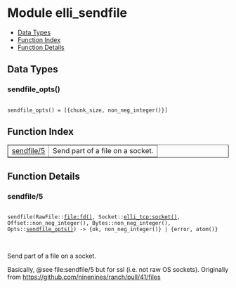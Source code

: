 

# Module elli_sendfile #
* [Data Types](#types)
* [Function Index](#index)
* [Function Details](#functions)

<a name="types"></a>

## Data Types ##




### <a name="type-sendfile_opts">sendfile_opts()</a> ###


<pre><code>
sendfile_opts() = [{chunk_size, non_neg_integer()}]
</code></pre>

<a name="index"></a>

## Function Index ##


<table width="100%" border="1" cellspacing="0" cellpadding="2" summary="function index"><tr><td valign="top"><a href="#sendfile-5">sendfile/5</a></td><td>Send part of a file on a socket.</td></tr></table>


<a name="functions"></a>

## Function Details ##

<a name="sendfile-5"></a>

### sendfile/5 ###

<pre><code>
sendfile(RawFile::<a href="file.md#type-fd">file:fd()</a>, Socket::<a href="elli_tcp.md#type-socket">elli_tcp:socket()</a>, Offset::non_neg_integer(), Bytes::non_neg_integer(), Opts::<a href="#type-sendfile_opts">sendfile_opts()</a>) -&gt; {ok, non_neg_integer()} | {error, atom()}
</code></pre>
<br />

Send part of a file on a socket.

Basically, @see file:sendfile/5 but for ssl (i.e. not raw OS sockets).
Originally from https://github.com/ninenines/ranch/pull/41/files

